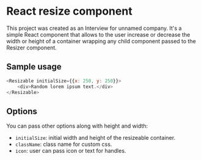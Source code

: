 # React resize component

This project was created as an Interview for unnamed company. It's a simple React component that allows to the user increase or decrease the width or height of a container wrapping any child component passed to the Resizer component. 

## Sample usage

```javascript
<Resizable initialSize={{x: 250, y: 250}}>
    <div>Random lorem ipsum text.</div>
</Resizable>
```

## Options

You can pass other options along with height and width:

* `initialSize`: initial width and height of the resizeable container. 
* `className`: class name for custom css.
* `icon`: user can pass icon or text for handles.

